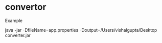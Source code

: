 # convertor

Example

java -jar -DfileName=app.properties -Doutput=/Users/vishalgupta/Desktop converter.jar 
